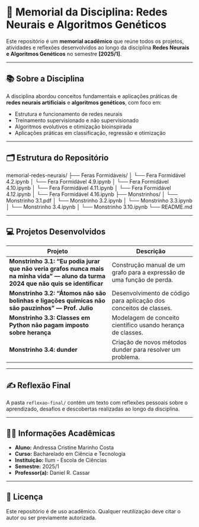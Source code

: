 # 🧠 Memorial da Disciplina: Redes Neurais e Algoritmos Genéticos

Este repositório é um **memorial acadêmico** que reúne todos os projetos, atividades e reflexões desenvolvidos ao longo da disciplina **Redes Neurais e Algoritmos Genéticos** no semestre **[2025/1]**.

---

## 📚 Sobre a Disciplina

A disciplina abordou conceitos fundamentais e aplicações práticas de **redes neurais artificiais** e **algoritmos genéticos**, com foco em:

- Estrutura e funcionamento de redes neurais
- Treinamento supervisionado e não supervisionado
- Algoritmos evolutivos e otimização bioinspirada
- Aplicações práticas em classificação, regressão e otimização

---

## 🗂 Estrutura do Repositório

memorial-redes-neurais/
├── Feras Formidáveis/
│ └── Fera Formidável 4.2.ipynb
│ └── Fera Formidável 4.9.ipynb
│ └── Fera Formidável 4.10.ipynb
│ └── Fera Formidável 4.11.ipynb
│ └── Fera Formidável 4.12.ipynb
│ └── Fera Formidável 4.16.ipynb
├── Monstrinhos/
│ └── Monstrinho 3.1.pdf
│ └── Monstrinho 3.2.ipynb
│ └── Monstrinho 3.3.ipynb
│ └── Monstrinho 3.4.ipynb
│ └── Monstrinho 3.10.ipynb
└── README.md

---

## 💻 Projetos Desenvolvidos

| Projeto | Descrição |
|--------|-----------|
| **Monstrinho 3.1: “Eu podia jurar que não veria grafos nunca mais na minha vida” — aluno da turma 2024 que não quis se identificar** | Construção manual de um grafo para a expressão de uma função de perda. |
| **Monstrinho 3.2: “Átomos não são bolinhas e ligações químicas não são pauzinhos” — Prof. Julio** | Desenvolvimento de código para aplicação dos conceitos de classes. |
| **Monstrinho 3.3: Classes em Python não pagam imposto sobre herança** | Modelagem de conceito científico usando herança de classes. |
| **Monstrinho 3.4: __dunder__** | Criação de novos métodos dunder para resolver um problema. |

---

## ✍️ Reflexão Final

A pasta `reflexao-final/` contém um texto com reflexões pessoais sobre o aprendizado, desafios e descobertas realizadas ao longo da disciplina.

---

## 👨‍🎓 Informações Acadêmicas

- **Aluno:** Andressa Cristine Marinho Costa  
- **Curso:** Bacharelado em Ciência e Tecnologia  
- **Instituição:** Ilum - Escola de Ciências  
- **Semestre:** 2025/1  
- **Professor(a):** Daniel R. Cassar

---

## 📎 Licença

Este repositório é de uso acadêmico. Qualquer reutilização deve citar o autor ou ser previamente autorizada.

